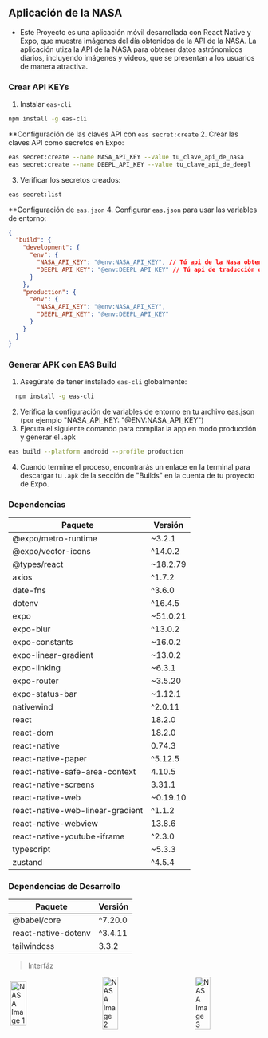 ## Aplicación de la NASA

- Este Proyecto es una aplicación móvil desarrollada con React Native y Expo, que muestra imágenes del día obtenidos de la API de la NASA. La aplicación utiza la API de la NASA para obtener datos astrónomicos diarios, incluyendo imágenes y videos, que se presentan a los usuarios de manera atractiva.

### Crear API KEYs

1. Instalar `eas-cli`
```bash
npm install -g eas-cli
```
**Configuración de las claves API con `eas secret:create`
2. Crear las claves API como secretos en Expo:
```bash
eas secret:create --name NASA_API_KEY --value tu_clave_api_de_nasa
eas secret:create --name DEEPL_API_KEY --value tu_clave_api_de_deepl
```
3. Verificar los secretos creados:
```bash
eas secret:list
```
**Configuración de `eas.json`
4. Configurar `eas.json` para usar las variables de entorno:
```json
{
  "build": {
    "development": {
      "env": {
        "NASA_API_KEY": "@env:NASA_API_KEY", // Tú api de la Nasa obtenida
        "DEEPL_API_KEY": "@env:DEEPL_API_KEY" // Tú api de traducción de deepl (El mejor traductor)
      }
    },
    "production": {
      "env": {
        "NASA_API_KEY": "@env:NASA_API_KEY",
        "DEEPL_API_KEY": "@env:DEEPL_API_KEY"
      }
    }
  }
}
```

### Generar APK con EAS Build

1. Asegúrate de tener instalado `eas-cli` globalmente:  
```bash
  npm install -g eas-cli
```
2. Verifica la configuración de variables de entorno en tu archivo eas.json (por ejemplo "NASA_API_KEY: "@ENV:NASA_API_KEY")
3. Ejecuta el siguiente comando para compilar la app en modo producción y generar el .apk
```bash
eas build --platform android --profile production
```
4. Cuando termine el proceso, encontrarás un enlace en la terminal para descargar tu `.apk` de la sección de "Builds" en la cuenta de tu proyecto de Expo.

### Dependencias

| Paquete                           | Versión    |
| --------------------------------- | ---------- |
| @expo/metro-runtime               | ~3.2.1     |
| @expo/vector-icons                | ^14.0.2    |
| @types/react                      | ~18.2.79   |
| axios                             | ^1.7.2     |
| date-fns                          | ^3.6.0     |
| dotenv                            | ^16.4.5    |
| expo                              | ~51.0.21   |
| expo-blur                         | ^13.0.2    |
| expo-constants                    | ~16.0.2    |
| expo-linear-gradient              | ~13.0.2    |
| expo-linking                      | ~6.3.1     |
| expo-router                       | ~3.5.20    |
| expo-status-bar                   | ~1.12.1    |
| nativewind                        | ^2.0.11    |
| react                             | 18.2.0     |
| react-dom                         | 18.2.0     |
| react-native                      | 0.74.3     |
| react-native-paper                | ^5.12.5    |
| react-native-safe-area-context    | 4.10.5     |
| react-native-screens              | 3.31.1     |
| react-native-web                  | ~0.19.10   |
| react-native-web-linear-gradient  | ^1.1.2     |
| react-native-webview              | 13.8.6     |
| react-native-youtube-iframe       | ^2.3.0     |
| typescript                        | ~5.3.3     |
| zustand                           | ^4.5.4     |

### Dependencias de Desarrollo

| Paquete               | Versión   |
| --------------------- | --------- |
| @babel/core           | ^7.20.0   |
| react-native-dotenv   | ^3.4.11   |
| tailwindcss           | 3.3.2     |

> Interfáz
<div style="display: flex; justify-content: space-around; align-items: center; gap: 50px;">
  <img src="https://github.com/user-attachments/assets/160727af-f8b9-4502-a821-ad6ce3fad233" alt="NASA Image 1" width="25%" />
  <img src="https://github.com/user-attachments/assets/69846f02-802f-4114-83ad-42a777a69484" alt="NASA Image 2" width="25%" />
  <img src="https://github.com/user-attachments/assets/a133c2ff-bb58-4db3-aa75-d60eb067cdf7" alt="NASA Image 3" width="25%" />
</div>
